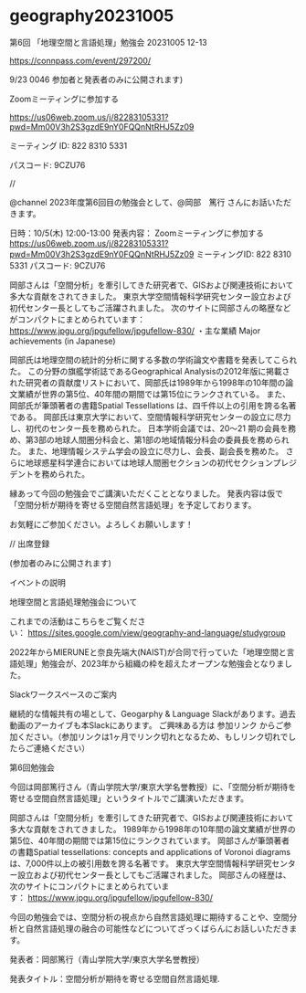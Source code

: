 # geography20231005

第6回 「地理空間と言語処理」勉強会 20231005 12-13

https://connpass.com/event/297200/


9/23 0046
参加者と発表者のみに公開されます)

Zoomミーティングに参加する

https://us06web.zoom.us/j/82283105331?pwd=Mm00V3h2S3gzdE9nY0FQQnNtRHJ5Zz09

ミーティング ID: 822 8310 5331

パスコード: 9CZU76

//

@channel 2023年度第6回目の勉強会として、@岡部　篤行 さんにお話いただきます。

 日時：10/5(木) 12:00-13:00
 発表内容：
 Zoomミーティングに参加する
 https://us06web.zoom.us/j/82283105331?pwd=Mm00V3h2S3gzdE9nY0FQQnNtRHJ5Zz09
 ミーティングID: 822 8310 5331
 パスコード: 9CZU76

岡部さんは「空間分析」を牽引してきた研究者で、GISおよび関連技術において多大な貢献をされてきました。
東京大学空間情報科学研究センター設立および初代センター長としてもご活躍されました。
次のサイトに岡部さんの略歴などがコンパクトにまとめられています： https://www.jpgu.org/jpgufellow/jpgufellow-830/
 ・主な業績 Major achievements (in Japanese)
 
 岡部氏は地理空間の統計的分析に関する多数の学術論文や書籍を発表してこられた。
 この分野の旗艦学術誌であるGeographical Analysisの2012年版に掲載された研究者の貢献度リストにおいて、岡部氏は1989年から1998年の10年間の論文業績が世界の第5位、40年間の期間では第15位にランクされている。
 また、岡部氏が筆頭著者の書籍Spatial Tessellations は、四千件以上の引用を誇る名著である。
 岡部氏は東京大学において、空間情報科学研究センターの設立に尽力し、初代のセンター長を務められた。
 日本学術会議では、20〜21 期の会員を務め、第3部の地球人間圏分科会と、第1部の地域情報分科会の委員長を務められた。
 また、地理情報システム学会の設立に尽力し、会長、副会長を務めた。
 さらに地球惑星科学連合においては地球人間圏セクションの初代セクションプレジデントを務められた。

縁あって今回の勉強会でご講演いただくこととなりました。
発表内容は仮で「空間分析が期待を寄せる空間自然言語処理」を予定しております。

お気軽にご参加ください。よろしくお願いします！

//
出席登録

(参加者のみに公開されます)

イベントの説明

地理空間と言語処理勉強会について

これまでの活動はこちらをご覧ください： https://sites.google.com/view/geography-and-language/studygroup

2022年からMIERUNEと奈良先端大(NAIST)が合同で行っていた「地理空間と言語処理」勉強会が、2023年から組織の枠を超えたオープンな勉強会となりました。

Slackワークスペースのご案内

継続的な情報共有の場として、Geogarphy & Language Slackがあります。過去動画のアーカイブも本Slackにあります。 ご興味ある方は 参加リンク からご参加ください。（参加リンクは1ヶ月でリンク切れとなるため、もしリンク切れでしたらご連絡ください）

第6回勉強会

今回は岡部篤行さん（青山学院大学/東京大学名誉教授）に、「空間分析が期待を寄せる空間自然言語処理」というタイトルでご講演いただきます。

岡部さんは「空間分析」を牽引してきた研究者で、GISおよび関連技術において多大な貢献をされてきました。 1989年から1998年の10年間の論文業績が世界の第5位、40年間の期間では第15位にランクされています。 岡部さんが筆頭著者の書籍Spatial tessellations: concepts and applications of Voronoi diagramsは、7,000件以上の被引用数を誇る名著です。 東京大学空間情報科学研究センター設立および初代センター長としてもご活躍されました。 岡部さんの経歴は、次のサイトにコンパクトにまとめられています： https://www.jpgu.org/jpgufellow/jpgufellow-830/

今回の勉強会では、空間分析の視点から自然言語処理に期待することや、空間分析と自然言語処理の融合の可能性などについてざっくばらんにお話しいただきます。

発表者：岡部篤行（青山学院大学/東京大学名誉教授）

発表タイトル：空間分析が期待を寄せる空間自然言語処理.
